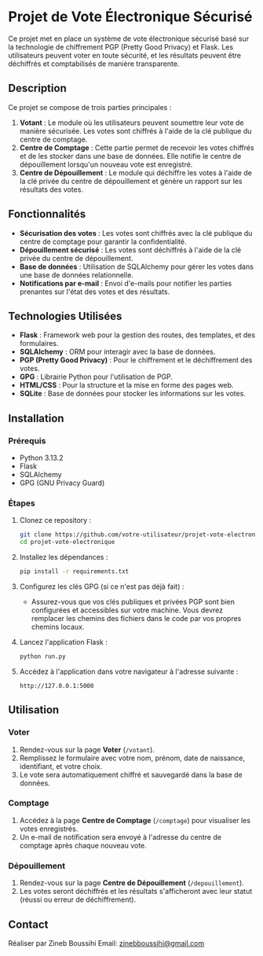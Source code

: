 # Projet de Vote Électronique Sécurisé

Ce projet met en place un système de vote électronique sécurisé basé sur la technologie de chiffrement PGP (Pretty Good Privacy) et Flask. Les utilisateurs peuvent voter en toute sécurité, et les résultats peuvent être déchiffrés et comptabilisés de manière transparente.

## Description

Ce projet se compose de trois parties principales :

1. **Votant** : Le module où les utilisateurs peuvent soumettre leur vote de manière sécurisée. Les votes sont chiffrés à l'aide de la clé publique du centre de comptage.
2. **Centre de Comptage** : Cette partie permet de recevoir les votes chiffrés et de les stocker dans une base de données. Elle notifie le centre de dépouillement lorsqu'un nouveau vote est enregistré.
3. **Centre de Dépouillement** : Le module qui déchiffre les votes à l'aide de la clé privée du centre de dépouillement et génère un rapport sur les résultats des votes.

## Fonctionnalités

- **Sécurisation des votes** : Les votes sont chiffrés avec la clé publique du centre de comptage pour garantir la confidentialité.
- **Dépouillement sécurisé** : Les votes sont déchiffrés à l'aide de la clé privée du centre de dépouillement.
- **Base de données** : Utilisation de SQLAlchemy pour gérer les votes dans une base de données relationnelle.
- **Notifications par e-mail** : Envoi d'e-mails pour notifier les parties prenantes sur l'état des votes et des résultats.

## Technologies Utilisées

- **Flask** : Framework web pour la gestion des routes, des templates, et des formulaires.
- **SQLAlchemy** : ORM pour interagir avec la base de données.
- **PGP (Pretty Good Privacy)** : Pour le chiffrement et le déchiffrement des votes.
- **GPG** : Librairie Python pour l'utilisation de PGP.
- **HTML/CSS** : Pour la structure et la mise en forme des pages web.
- **SQLite** : Base de données pour stocker les informations sur les votes.

## Installation

### Prérequis

- Python 3.13.2
- Flask
- SQLAlchemy
- GPG (GNU Privacy Guard)

### Étapes

1. Clonez ce repository :
    ```bash
    git clone https://github.com/votre-utilisateur/projet-vote-electronique.git
    cd projet-vote-electronique
    ```

2. Installez les dépendances :
    ```bash
    pip install -r requirements.txt
    ```

4. Configurez les clés GPG (si ce n'est pas déjà fait) :
    - Assurez-vous que vos clés publiques et privées PGP sont bien configurées et accessibles sur votre machine. Vous devrez remplacer les chemins des fichiers dans le code par vos propres chemins locaux.

5. Lancez l'application Flask :
    ```bash
    python run.py
    ```

6. Accédez à l'application dans votre navigateur à l'adresse suivante :
    ```
    http://127.0.0.1:5000
    ```

## Utilisation

### Voter

1. Rendez-vous sur la page **Voter** (`/votant`).
2. Remplissez le formulaire avec votre nom, prénom, date de naissance, identifiant, et votre choix.
3. Le vote sera automatiquement chiffré et sauvegardé dans la base de données.

### Comptage

1. Accédez à la page **Centre de Comptage** (`/comptage`) pour visualiser les votes enregistrés.
2. Un e-mail de notification sera envoyé à l'adresse du centre de comptage après chaque nouveau vote.

### Dépouillement

1. Rendez-vous sur la page **Centre de Dépouillement** (`/depouillement`).
2. Les votes seront déchiffrés et les résultats s'afficheront avec leur statut (réussi ou erreur de déchiffrement).
## Contact

Réaliser par Zineb Boussihi
Email: zinebboussihi@gmail.com


